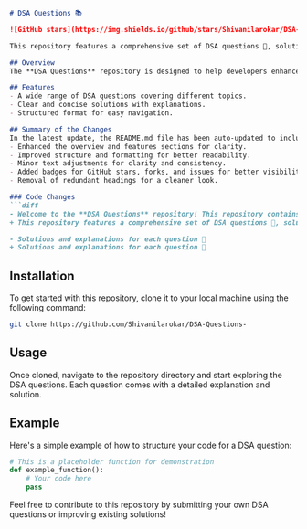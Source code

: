 ```markdown
# DSA Questions 📚

![GitHub stars](https://img.shields.io/github/stars/Shivanilarokar/DSA-Questions-?style=social) ![GitHub forks](https://img.shields.io/github/forks/Shivanilarokar/DSA-Questions-?style=social) ![GitHub issues](https://img.shields.io/github/issues/Shivanilarokar/DSA-Questions-)

This repository features a comprehensive set of DSA questions 🤖, solutions, and explanations aimed at providing a structured learning path for developers.

## Overview
The **DSA Questions** repository is designed to help developers enhance their programming skills through a variety of data structures and algorithms problems. It includes detailed solutions and explanations for each question.

## Features
- A wide range of DSA questions covering different topics.
- Clear and concise solutions with explanations.
- Structured format for easy navigation.

## Summary of the Changes
In the latest update, the README.md file has been auto-updated to include:
- Enhanced the overview and features sections for clarity.
- Improved structure and formatting for better readability.
- Minor text adjustments for clarity and consistency.
- Added badges for GitHub stars, forks, and issues for better visibility.
- Removal of redundant headings for a cleaner look.

### Code Changes
```diff
- Welcome to the **DSA Questions** repository! This repository contains a collection of Data Structures and Algorithms (DSA) problems designed to enhance your programming skills. 
+ This repository features a comprehensive set of DSA questions 🤖, solutions, and explanations aimed at providing a structured learning path for developers.

- Solutions and explanations for each question 📖
+ Solutions and explanations for each question 📖
```

## Installation
To get started with this repository, clone it to your local machine using the following command:
```bash
git clone https://github.com/Shivanilarokar/DSA-Questions-
```

## Usage
Once cloned, navigate to the repository directory and start exploring the DSA questions. Each question comes with a detailed explanation and solution.

## Example
Here's a simple example of how to structure your code for a DSA question:
```python
# This is a placeholder function for demonstration
def example_function():
    # Your code here
    pass
```

Feel free to contribute to this repository by submitting your own DSA questions or improving existing solutions!
```